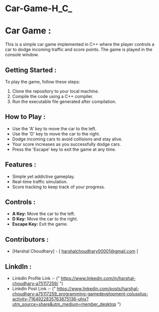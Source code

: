 # Car-Game-H_C_

# Car Game :

This is a simple car game implemented in C++ where the player controls a car to dodge incoming traffic and score points. The game is played in the console window.

## Getting Started :

To play the game, follow these steps:

1. Clone the repository to your local machine.
2. Compile the code using a C++ compiler.
3. Run the executable file generated after compilation.

## How to Play :

- Use the 'A' key to move the car to the left.
- Use the 'D' key to move the car to the right.
- Dodge incoming cars to avoid collisions and stay alive.
- Your score increases as you successfully dodge cars.
- Press the 'Escape' key to exit the game at any time.

## Features :

- Simple yet addictive gameplay.
- Real-time traffic simulation.
- Score tracking to keep track of your progress.

## Controls :

- **A Key:** Move the car to the left.
- **D Key:** Move the car to the right.
- **Escape Key:** Exit the game.

## Contributors :

- [Harshal Choudhary] - [ harshalchoudhary00001@gmail.com ]

## LinkdIn :

- LinkdIn Profile Link :- (" https://www.linkedin.com/in/harshal-choudhary-a75117259/ ")
- LinkdIn Post Link :- (" https://www.linkedin.com/posts/harshal-choudhary-a75117259_programming-gamedevelopment-cplusplus-activity-7164922835763675136-uhix?utm_source=share&utm_medium=member_desktop ")
